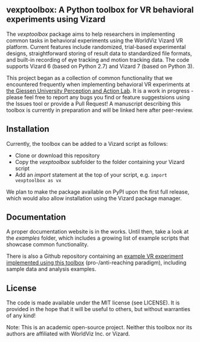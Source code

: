 ## vexptoolbox: A Python toolbox for VR behavioral experiments using Vizard

The *vexptoolbox* package aims to help researchers in implementing common tasks in behavioral experiments using the WorldViz Vizard VR platform. Current features include randomized, trial-based experimental designs, straightforward storing of result data to standardized file formats, and built-in recording of eye tracking and motion tracking data. The code supports Vizard 6 (based on Python 2.7) and Vizard 7 (based on Python 3). 

This project began as a collection of common functionality that we encountered frequently when implementing behavioral VR experiments at [the Giessen University Perception and Action Lab](https://www.uni-giessen.de/fbz/fb06/psychologie/abt/allgemeine-psychologie/wh). It is a work in progress - please feel free to report any bugs you find or feature suggestsions using the Issues tool or provide a Pull Request! A manuscript describing this toolbox is currently in preparation and will be linked here after peer-review. 

## Installation

Currently, the toolbox can be added to a Vizard script as follows: 
- Clone or download this repository
- Copy the *vexptoolbox* subfolder to the folder containing your Vizard script
- Add an *import* statement at the top of your script, e.g. `import vexptoolbox as vx`

We plan to make the package available on PyPI upon the first full release, which would also allow installation using the Vizard package manager.


## Documentation

A proper documentation website is in the works. Until then, take a look at the *examples* folder, which includes a growing list of example scripts that showcase common functionality. 

There is also a Github repository containing an [example VR experiment implemented using this toolbox](https://github.com/ischtz/proantireach-vizard) (pro-/anti-reaching paradigm), including sample data and analysis examples. 




## License

The code is made available under the MIT license (see LICENSE). It is provided in the hope that it will be useful to others, but without warranties of any kind!

Note: This is an academic open-source project. Neither this toolbox nor its authors are affiliated with WorldViz Inc. or Vizard. 
